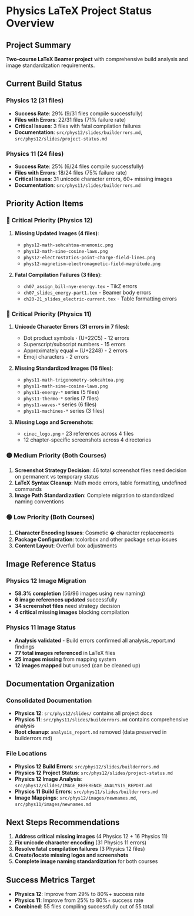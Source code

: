 # Physics LaTeX Project Status Overview

## Project Summary
**Two-course LaTeX Beamer project** with comprehensive build analysis and image standardization requirements.

## Current Build Status

### Physics 12 (31 files)
- **Success Rate**: 29% (9/31 files compile successfully)
- **Files with Errors**: 22/31 files (71% failure rate)
- **Critical Issues**: 3 files with fatal compilation failures
- **Documentation**: `src/phys12/slides/builderrors.md`, `src/phys12/slides/project-status.md`

### Physics 11 (24 files)
- **Success Rate**: 25% (6/24 files compile successfully)  
- **Files with Errors**: 18/24 files (75% failure rate)
- **Critical Issues**: 31 unicode character errors, 60+ missing images
- **Documentation**: `src/phys11/slides/builderrors.md`

## Priority Action Items

### 🔴 **Critical Priority (Physics 12)**
1. **Missing Updated Images (4 files)**:
   - `phys12-math-sohcahtoa-mnemonic.png`
   - `phys12-math-sine-cosine-laws.png`
   - `phys12-electrostatics-point-charge-field-lines.png`
   - `phys12-magnetism-electromagnetic-field-magnitude.png`

2. **Fatal Compilation Failures (3 files)**:
   - `ch07_assign_bill-nye-energy.tex` - TikZ errors
   - `ch07_slides_energy-part1.tex` - Beamer body errors
   - `ch20-21_slides_electric-current.tex` - Table formatting errors

### 🔴 **Critical Priority (Physics 11)**
1. **Unicode Character Errors (31 errors in 7 files)**:
   - Dot product symbols ⋅ (U+22C5) - 12 errors
   - Superscript/subscript numbers - 15 errors
   - Approximately equal ≈ (U+2248) - 2 errors
   - Emoji characters - 2 errors

2. **Missing Standardized Images (16 files)**:
   - `phys11-math-trigonometry-sohcahtoa.png`
   - `phys11-math-sine-cosine-laws.png`
   - `phys11-energy-*` series (5 files)
   - `phys11-thermo-*` series (7 files)
   - `phys11-waves-*` series (6 files)
   - `phys11-machines-*` series (3 files)

3. **Missing Logo and Screenshots**:
   - `cinec_logo.png` - 23 references across 4 files
   - 12 chapter-specific screenshots across 4 directories

### 🟡 **Medium Priority (Both Courses)**
1. **Screenshot Strategy Decision**: 46 total screenshot files need decision on permanent vs temporary status
2. **LaTeX Syntax Cleanup**: Math mode errors, table formatting, undefined commands
3. **Image Path Standardization**: Complete migration to standardized naming conventions

### 🟢 **Low Priority (Both Courses)**
1. **Character Encoding Issues**: Cosmetic � character replacements
2. **Package Configuration**: tcolorbox and other package setup issues
3. **Content Layout**: Overfull box adjustments

## Image Reference Status

### Physics 12 Image Migration
- **58.3% completion** (56/96 images using new naming)
- **6 image references updated** successfully
- **34 screenshot files** need strategy decision
- **4 critical missing images** blocking compilation

### Physics 11 Image Status
- **Analysis validated** - Build errors confirmed all analysis_report.md findings
- **77 total images referenced** in LaTeX files
- **25 images missing** from mapping system
- **12 images mapped** but unused (can be cleaned up)

## Documentation Organization

### Consolidated Documentation
- **Physics 12**: `src/phys12/slides/` contains all project docs
- **Physics 11**: `src/phys11/slides/builderrors.md` contains comprehensive analysis
- **Root cleanup**: `analysis_report.md` removed (data preserved in builderrors.md)

### File Locations
- **Physics 12 Build Errors**: `src/phys12/slides/builderrors.md`
- **Physics 12 Project Status**: `src/phys12/slides/project-status.md`
- **Physics 12 Image Analysis**: `src/phys12/slides/IMAGE_REFERENCE_ANALYSIS_REPORT.md`
- **Physics 11 Build Errors**: `src/phys11/slides/builderrors.md`
- **Image Mappings**: `src/phys12/images/newnames.md`, `src/phys11/images/newnames.md`

## Next Steps Recommendations

1. **Address critical missing images** (4 Physics 12 + 16 Physics 11)
2. **Fix unicode character encoding** (31 Physics 11 errors)
3. **Resolve fatal compilation failures** (3 Physics 12 files)
4. **Create/locate missing logos and screenshots**
5. **Complete image naming standardization** for both courses

## Success Metrics Target
- **Physics 12**: Improve from 29% to 80%+ success rate
- **Physics 11**: Improve from 25% to 80%+ success rate
- **Combined**: 55 files compiling successfully out of 55 total